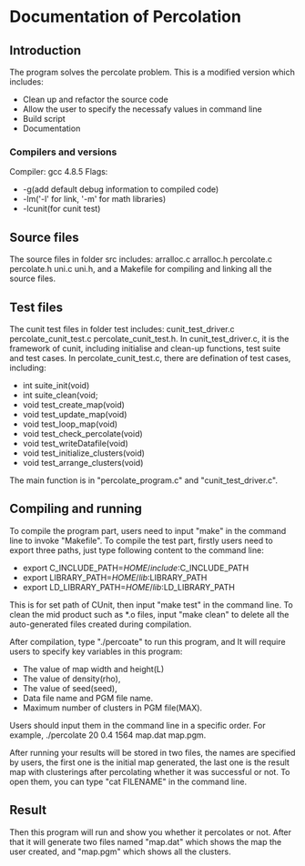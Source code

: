 # Documentation of Percolation

## Introduction
The program solves the percolate problem. This is a modified version which includes:
+ Clean up and refactor the source code
+ Allow the user to specify the necessafy values in command line
+ Build script
+ Documentation

### Compilers and versions
Compiler: gcc 4.8.5
Flags:
+ -g(add default debug information to compiled code)
+ -lm('-l' for link, '-m' for math libraries)
+ -lcunit(for cunit test)

## Source files
The source files in folder src includes: arralloc.c arralloc.h percolate.c
percolate.h uni.c uni.h, and a Makefile for compiling and linking all the source files.

## Test files
The cunit test files in folder test includes: cunit_test_driver.c percolate_cunit_test.c percolate_cunit_test.h.
In cunit_test_driver.c, it is the framework of cunit, including initialise and clean-up functions, test suite and test cases.
In percolate_cunit_test.c, there are defination of test cases, including:

+ int suite_init(void)
+ int suite_clean(void;
+ void test_create_map(void)
+ void test_update_map(void)
+ void test_loop_map(void)
+ void test_check_percolate(void)
+ void test_writeDatafile(void)
+ void test_initialize_clusters(void)
+ void test_arrange_clusters(void)

The main function is in "percolate_program.c" and "cunit_test_driver.c".

## Compiling and running
To compile the program part, users need to input "make" in the
command line to invoke "Makefile".
To compile the test part, firstly users need to export three paths, just type following
content to the command line:

+ export C_INCLUDE_PATH=$HOME/include:$C_INCLUDE_PATH
+ export LIBRARY_PATH=$HOME/lib:$LIBRARY_PATH
+ export LD_LIBRARY_PATH=$HOME/lib:$LD_LIBRARY_PATH

This is for set path of CUnit, then input "make test" in the command line.
To clean the mid product such as *.o files, input "make clean" 
to delete all the auto-generated files created during compilation.

After compilation, type "./percoate" to run this program, and
It will require users to specify key variables in this program:
+ The value of map width and height(L)
+ The value of density(rho),
+ The value of seed(seed),
+ Data file name and PGM file name.
+ Maximum number of clusters in PGM file(MAX).

Users should input them in the command line in a specific order.
For example, ./percolate 20 0.4 1564 map.dat map.pgm.

After running your results will be stored in two files, the names are specified by users, the first one is the
initial map generated, the last one is the result map with clusterings after percolating whether it was successful or not.
To open them, you can type "cat FILENAME" in the command line.

## Result
Then this program will run and show you whether it percolates or not.
After that it will generate two files named "map.dat" which shows the map the user created,
and "map.pgm" which shows all the clusters.
